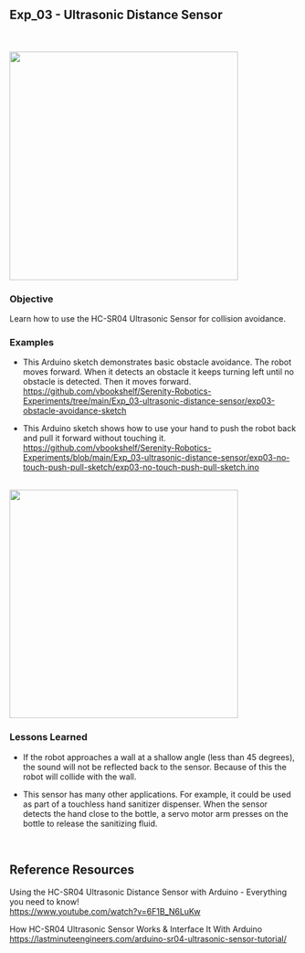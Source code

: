 ## Exp_03 - Ultrasonic Distance Sensor

<br>

<br>
<img src="https://github.com/vbookshelf/Serenity-Robotics-Experiments/blob/main/images/distance-sensor-pic.jpg" width="400"></img>
<br>

### Objective

Learn how to use the HC-SR04 Ultrasonic Sensor for collision avoidance.

### Examples

- This Arduino sketch demonstrates basic obstacle avoidance. The robot moves forward. When it detects an obstacle it keeps turning left until no obstacle is detected. Then it moves forward.<br>
https://github.com/vbookshelf/Serenity-Robotics-Experiments/tree/main/Exp_03-ultrasonic-distance-sensor/exp03-obstacle-avoidance-sketch

- This Arduino sketch shows how to use your hand to push the robot back and pull it forward without touching it.<br>
https://github.com/vbookshelf/Serenity-Robotics-Experiments/blob/main/Exp_03-ultrasonic-distance-sensor/exp03-no-touch-push-pull-sketch/exp03-no-touch-push-pull-sketch.ino

<br>
<img src="https://github.com/vbookshelf/Serenity-Robotics-Experiments/blob/main/images/exp03.gif" width="400"></img>
<br>



### Lessons Learned
- If the robot approaches a wall at a shallow angle (less than 45 degrees), the sound will not be reflected back to the sensor. Because of this the robot will collide with the wall.

- This sensor has many other applications. For example, it could be used as part of a touchless hand sanitizer dispenser. When the sensor detects the hand close to the bottle, a servo motor arm presses on the bottle to release the sanitizing fluid. 



<br>

## Reference Resources

Using the HC-SR04 Ultrasonic Distance Sensor with Arduino - Everything you need to know!<br>
https://www.youtube.com/watch?v=6F1B_N6LuKw<br>

How HC-SR04 Ultrasonic Sensor Works & Interface It With Arduino<br>
https://lastminuteengineers.com/arduino-sr04-ultrasonic-sensor-tutorial/


<br>
